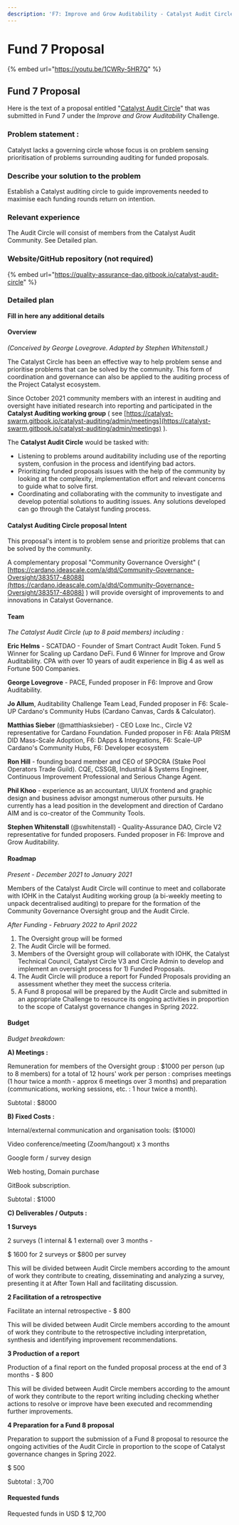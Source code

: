 ```yaml
---
description: 'F7: Improve and Grow Auditability - Catalyst Audit Circle'
---
```


# Fund 7 Proposal

{% embed url="https://youtu.be/1CWRy-5HR7Q" %}

## Fund 7 Proposal

Here is the text of a proposal entitled "[Catalyst Audit Circle](https://cardano.ideascale.com/c/idea/381354)" that was submitted in Fund 7 under the _Improve and Grow Auditability_ Challenge.

### **Problem statement :**

Catalyst lacks a governing circle whose focus is on problem sensing prioritisation of problems surrounding auditing for funded proposals.

### **Describe your solution to the problem**

Establish a Catalyst auditing circle to guide improvements needed to maximise each funding rounds return on intention.

### **Relevant experience**

The Audit Circle will consist of members from the Catalyst Audit Community. See Detailed plan.

### **Website/GitHub repository (not required)**

{% embed url="https://quality-assurance-dao.gitbook.io/catalyst-audit-circle" %}

### **Detailed plan**

**Fill in here any additional details**

#### **Overview**

_(Conceived by George Lovegrove. Adapted by Stephen Whitenstall.)_

The Catalyst Circle has been an effective way to help problem sense and prioritise problems that can be solved by the community. This form of coordination and governance can also be applied to the auditing process of the Project Catalyst ecosystem.

Since October 2021 community members with an interest in auditing and oversight have initiated research into reporting and participated in the **Catalyst Auditing working group** ( see [https://catalyst-swarm.gitbook.io/catalyst-auditing/admin/meetings](https://catalyst-swarm.gitbook.io/catalyst-auditing/admin/meetings) ).

The **Catalyst Audit Circle** would be tasked with:

* Listening to problems around auditability including use of the reporting system, confusion in the process and identifying bad actors.
* Prioritizing funded proposals issues with the help of the community by looking at the complexity, implementation effort and relevant concerns to guide what to solve first.
* Coordinating and collaborating with the community to investigate and develop potential solutions to auditing issues. Any solutions developed can go through the Catalyst funding process.

#### **Catalyst Auditing Circle proposal Intent**

This proposal's intent is to problem sense and prioritize problems that can be solved by the community.

A complementary proposal "Community Governance Oversight" ( [https://cardano.ideascale.com/a/dtd/Community-Governance-Oversight/383517-48088](https://cardano.ideascale.com/a/dtd/Community-Governance-Oversight/383517-48088) ) will provide oversight of improvements to and innovations in Catalyst Governance.

#### **Team**

_The Catalyst Audit Circle (up to 8 paid members) including :_

**Eric Helms** - SCATDAO - Founder of Smart Contract Audit Token. Fund 5 Winner for Scaling up Cardano DeFi. Fund 6 Winner for Improve and Grow Auditability. CPA with over 10 years of audit experience in Big 4 as well as Fortune 500 Companies.

**George Lovegrove** - PACE, Funded proposer in F6: Improve and Grow Auditability.

**Jo Allum**, Auditability Challenge Team Lead, Funded proposer in F6: Scale-UP Cardano's Community Hubs (Cardano Canvas, Cards & Calculator).

**Matthias Sieber** (@matthiasksieber) - CEO Loxe Inc., Circle V2 representative for Cardano Foundation. Funded proposer in F6: Atala PRISM DID Mass-Scale Adoption, F6: DApps & Integrations, F6: Scale-UP Cardano's Community Hubs, F6: Developer ecosystem

**Ron Hill** - founding board member and CEO of SPOCRA (Stake Pool Operators Trade Guild). CQE, CSSGB, Industrial & Systems Engineer, Continuous Improvement Professional and Serious Change Agent.

**Phil Khoo** - experience as an accountant, UI/UX frontend and graphic design and business advisor amongst numerous other pursuits. He currently has a lead position in the development and direction of Cardano AIM and is co-creator of the Community Tools.

**Stephen Whitenstall** (@swhitenstall) - Quality-Assurance DAO, Circle V2 representative for funded proposers. Funded proposer in F6: Improve and Grow Auditability.

#### **Roadmap**

_Present - December 2021 to January 2021_

Members of the Catalyst Audit Circle will continue to meet and collaborate with IOHK in the Catalyst Auditing working group (a bi-weekly meeting to unpack decentralised auditing) to prepare for the formation of the Community Governance Oversight group and the Audit Circle.

_After Funding - February 2022 to April 2022_

1. The Oversight group will be formed
2. The Audit Circle will be formed.
3. Members of the Oversight group will collaborate with IOHK, the Catalyst Technical Council, Catalyst Circle V3 and Circle Admin to develop and implement an oversight process for 1) Funded Proposals.
4. The Audit Circle will produce a report for Funded Proposals providing an assessment whether they meet the success criteria.
5. A Fund 8 proposal will be prepared by the Audit Circle and submitted in an appropriate Challenge to resource its ongoing activities in proportion to the scope of Catalyst governance changes in Spring 2022.

#### **Budget**

_Budget breakdown:_

**A) Meetings :**

Remuneration for members of the Oversight group : $1000 per person (up to 8 members) for a total of 12 hours' work per person : comprises meetings (1 hour twice a month - approx 6 meetings over 3 months) and preparation (communications, working sessions, etc. : 1 hour twice a month).

Subtotal : $8000

**B) Fixed Costs :**

Internal/external communication and organisation tools: ($1000)

Video conference/meeting (Zoom/hangout) x 3 months

Google form / survey design

Web hosting, Domain purchase

GitBook subscription.

Subtotal : $1000

**C) Deliverables / Outputs :**

**1 Surveys**

2 surveys (1 internal & 1 external) over 3 months -

$ 1600 for 2 surveys or $800 per survey

This will be divided between Audit Circle members according to the amount of work they contribute to creating, disseminating and analyzing a survey, presenting it at After Town Hall and facilitating discussion.

**2 Facilitation of a retrospective**

Facilitate an internal retrospective - $ 800

This will be divided between Audit Circle members according to the amount of work they contribute to the retrospective including interpretation, synthesis and identifying improvement recommendations.

**3 Production of a report**

Production of a final report on the funded proposal process at the end of 3 months - $ 800

This will be divided between Audit Circle members according to the amount of work they contribute to the report writing including checking whether actions to resolve or improve have been executed and recommending further improvements.

**4 Preparation for a Fund 8 proposal**

Preparation to support the submission of a Fund 8 proposal to resource the ongoing activities of the Audit Circle in proportion to the scope of Catalyst governance changes in Spring 2022.

$ 500

Subtotal : 3,700

#### Requested funds

Requested funds in USD $ 12,700

